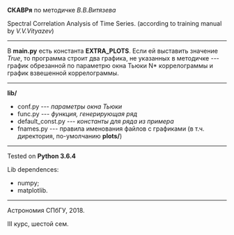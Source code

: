 **СКАВРя** по методичке _В.В.Витязева_

Spectral Correlation Analysis of Time Series. 
(according to training manual by _V.V.Vityazev_)

---

В **main.py** есть константа **EXTRA_PLOTS**. 
Если ей выставить значение _True_, то программа строит два графика, не указанных в методичке --- график обрезанной по параметрю окна Тьюки N* коррелограммы и график взвешенной коррелограммы. 

---
**lib/**
- conf.py --- _параметры окна Тьюки_
- func.py --- _функция, генерирующая ряд_
- default_const.py --- _константы для ряда из примера_
- fnames.py --- правила именования файлов с графиками (в т.ч. директория, по-умолчанию **plots/**)

---
Tested on **Python 3.6.4**

Lib dependences:
- numpy;
- matplotlib.


---
Астрономия СПбГУ, 2018.

III курс, шестой сем. 
